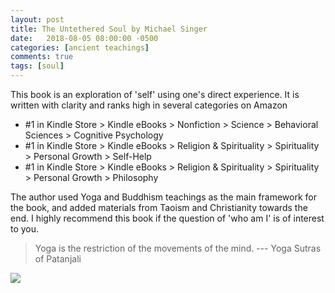 ```yaml
---
layout: post
title: The Untethered Soul by Michael Singer
date:   2018-08-05 08:00:00 -0500
categories: [ancient teachings]
comments: true
tags: [soul]
---
```


This book is an exploration of 'self' using one's direct experience.
It is written with clarity and ranks high in several categories on Amazon

* #1 in Kindle Store > Kindle eBooks > Nonfiction > Science > Behavioral Sciences > Cognitive Psychology
* #1 in Kindle Store > Kindle eBooks > Religion & Spirituality > Spirituality > Personal Growth > Self-Help
* #1 in Kindle Store > Kindle eBooks > Religion & Spirituality > Spirituality > Personal Growth > Philosophy

The author used Yoga and Buddhism teachings as the main framework for the book,
and added materials from Taoism and Christianity towards the end.
I highly recommend this book if the question of 'who am I' is of interest to you.


> Yoga is the restriction of the movements of the mind.  --- Yoga Sutras of Patanjali

<a target="_blank"  href="https://www.amazon.com/gp/product/1572245379/ref=as_li_tl?ie=UTF8&camp=1789&creative=9325&creativeASIN=1572245379&linkCode=as2&tag=nosarthur2016-20&linkId=5c471cee20683abb12d03599e42888b2"><img border="0" src="//ws-na.amazon-adsystem.com/widgets/q?_encoding=UTF8&MarketPlace=US&ASIN=1572245379&ServiceVersion=20070822&ID=AsinImage&WS=1&Format=_SL250_&tag=nosarthur2016-20" ></a><img src="//ir-na.amazon-adsystem.com/e/ir?t=nosarthur2016-20&l=am2&o=1&a=1572245379" width="1" height="1" border="0" alt="" style="border:none !important; margin:0px !important;" />
